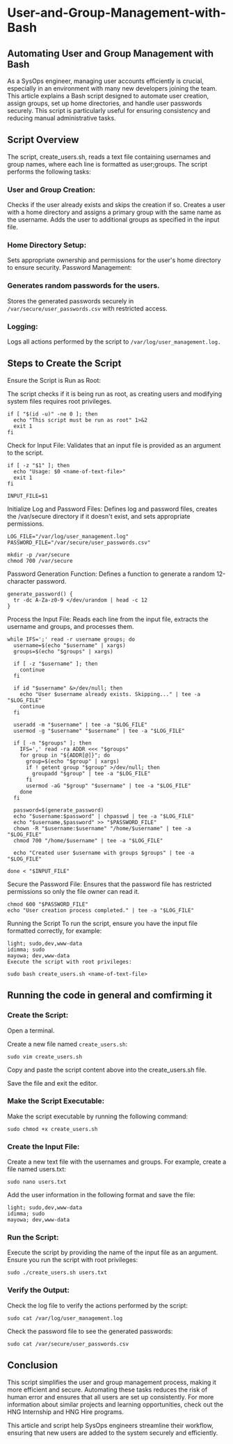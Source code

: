 # User-and-Group-Management-with-Bash

## Automating User and Group Management with Bash

As a SysOps engineer, managing user accounts efficiently is crucial, especially in an environment with many new developers joining the team. This article explains a Bash script designed to automate user creation, assign groups, set up home directories, and handle user passwords securely. This script is particularly useful for ensuring consistency and reducing manual administrative tasks.

## Script Overview
The script, create_users.sh, reads a text file containing usernames and group names, where each line is formatted as user;groups. The script performs the following tasks:

### User and Group Creation:
Checks if the user already exists and skips the creation if so.
Creates a user with a home directory and assigns a primary group with the same name as the username.
Adds the user to additional groups as specified in the input file.

### Home Directory Setup:
Sets appropriate ownership and permissions for the user's home directory to ensure security.
Password Management:

### Generates random passwords for the users.
Stores the generated passwords securely in `/var/secure/user_passwords.csv` with restricted access.

### Logging:
Logs all actions performed by the script to `/var/log/user_management.log.`


## Steps to Create the Script
Ensure the Script is Run as Root:

The script checks if it is being run as root, as creating users and modifying system files requires root privileges.
```
if [ "$(id -u)" -ne 0 ]; then
  echo "This script must be run as root" 1>&2
  exit 1
fi
```
Check for Input File:
Validates that an input file is provided as an argument to the script.
```
if [ -z "$1" ]; then
  echo "Usage: $0 <name-of-text-file>"
  exit 1
fi

INPUT_FILE=$1
```

Initialize Log and Password Files:
Defines log and password files, creates the /var/secure directory if it doesn't exist, and sets appropriate permissions.
```
LOG_FILE="/var/log/user_management.log"
PASSWORD_FILE="/var/secure/user_passwords.csv"

mkdir -p /var/secure
chmod 700 /var/secure
```

Password Generation Function:
Defines a function to generate a random 12-character password.
```
generate_password() {
  tr -dc A-Za-z0-9 </dev/urandom | head -c 12
}
```

Process the Input File:
Reads each line from the input file, extracts the username and groups, and processes them.
```
while IFS=';' read -r username groups; do
  username=$(echo "$username" | xargs)
  groups=$(echo "$groups" | xargs)

  if [ -z "$username" ]; then
    continue
  fi

  if id "$username" &>/dev/null; then
    echo "User $username already exists. Skipping..." | tee -a "$LOG_FILE"
    continue
  fi

  useradd -m "$username" | tee -a "$LOG_FILE"
  usermod -g "$username" "$username" | tee -a "$LOG_FILE"

  if [ -n "$groups" ]; then
    IFS=',' read -ra ADDR <<< "$groups"
    for group in "${ADDR[@]}"; do
      group=$(echo "$group" | xargs)
      if ! getent group "$group" >/dev/null; then
        groupadd "$group" | tee -a "$LOG_FILE"
      fi
      usermod -aG "$group" "$username" | tee -a "$LOG_FILE"
    done
  fi

  password=$(generate_password)
  echo "$username:$password" | chpasswd | tee -a "$LOG_FILE"
  echo "$username,$password" >> "$PASSWORD_FILE"
  chown -R "$username:$username" "/home/$username" | tee -a "$LOG_FILE"
  chmod 700 "/home/$username" | tee -a "$LOG_FILE"

  echo "Created user $username with groups $groups" | tee -a "$LOG_FILE"

done < "$INPUT_FILE"
```

Secure the Password File:
Ensures that the password file has restricted permissions so only the file owner can read it.
```
chmod 600 "$PASSWORD_FILE"
echo "User creation process completed." | tee -a "$LOG_FILE"
```
Running the Script
To run the script, ensure you have the input file formatted correctly, for example:
```
light; sudo,dev,www-data
idimma; sudo
mayowa; dev,www-data
Execute the script with root privileges:
```
```
sudo bash create_users.sh <name-of-text-file>
```

## Running the code in general and comfirming it 

### Create the Script:
Open a terminal.

Create a new file named `create_users.sh`:
```
sudo vim create_users.sh
```
Copy and paste the script content above into the create_users.sh file.

Save the file and exit the editor.

### Make the Script Executable:
Make the script executable by running the following command:

```
sudo chmod +x create_users.sh
```

### Create the Input File:
Create a new text file with the usernames and groups. For example, create a file named users.txt:
```
sudo nano users.txt
```
Add the user information in the following format and save the file:
```
light; sudo,dev,www-data
idimma; sudo
mayowa; dev,www-data
```

### Run the Script:
Execute the script by providing the name of the input file as an argument. Ensure you run the script with root privileges:

```
sudo ./create_users.sh users.txt
```

### Verify the Output:
Check the log file to verify the actions performed by the script:

```
sudo cat /var/log/user_management.log
```
Check the password file to see the generated passwords:
```
sudo cat /var/secure/user_passwords.csv
```

## Conclusion
This script simplifies the user and group management process, making it more efficient and secure. Automating these tasks reduces the risk of human error and ensures that all users are set up consistently. For more information about similar projects and learning opportunities, check out the HNG Internship and HNG Hire programs.

This article and script help SysOps engineers streamline their workflow, ensuring that new users are added to the system securely and efficiently.
